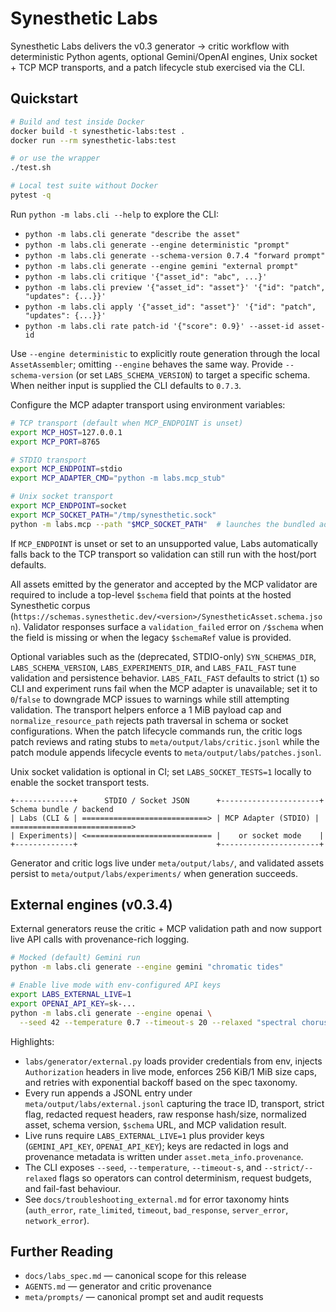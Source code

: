 # Synesthetic Labs

Synesthetic Labs delivers the v0.3 generator → critic workflow with deterministic Python agents, optional Gemini/OpenAI engines, Unix socket + TCP MCP transports, and a patch lifecycle stub exercised via the CLI.

## Quickstart

```bash
# Build and test inside Docker
docker build -t synesthetic-labs:test .
docker run --rm synesthetic-labs:test

# or use the wrapper
./test.sh

# Local test suite without Docker
pytest -q
```

Run `python -m labs.cli --help` to explore the CLI:

* `python -m labs.cli generate "describe the asset"`
* `python -m labs.cli generate --engine deterministic "prompt"`
* `python -m labs.cli generate --schema-version 0.7.4 "forward prompt"`
* `python -m labs.cli generate --engine gemini "external prompt"`
* `python -m labs.cli critique '{"asset_id": "abc", ...}'`
* `python -m labs.cli preview '{"asset_id": "asset"}' '{"id": "patch", "updates": {...}}'`
* `python -m labs.cli apply '{"asset_id": "asset"}' '{"id": "patch", "updates": {...}}'`
* `python -m labs.cli rate patch-id '{"score": 0.9}' --asset-id asset-id`

Use `--engine deterministic` to explicitly route generation through the local `AssetAssembler`; omitting `--engine` behaves the same way. Provide `--schema-version` (or set `LABS_SCHEMA_VERSION`) to target a specific schema. When neither input is supplied the CLI defaults to `0.7.3`.

Configure the MCP adapter transport using environment variables:

```bash
# TCP transport (default when MCP_ENDPOINT is unset)
export MCP_HOST=127.0.0.1
export MCP_PORT=8765

# STDIO transport
export MCP_ENDPOINT=stdio
export MCP_ADAPTER_CMD="python -m labs.mcp_stub"

# Unix socket transport
export MCP_ENDPOINT=socket
export MCP_SOCKET_PATH="/tmp/synesthetic.sock"
python -m labs.mcp --path "$MCP_SOCKET_PATH"  # launches the bundled adapter once
```

If `MCP_ENDPOINT` is unset or set to an unsupported value, Labs automatically falls back to the TCP transport so validation can still run with the host/port defaults.

All assets emitted by the generator and accepted by the MCP validator are
required to include a top-level `$schema` field that points at the hosted
Synesthetic corpus (`https://schemas.synesthetic.dev/<version>/SynestheticAsset.schema.json`).
Validator responses surface a `validation_failed` error on `/$schema` when the
field is missing or when the legacy `$schemaRef` value is provided.

Optional variables such as the (deprecated, STDIO-only) `SYN_SCHEMAS_DIR`,
`LABS_SCHEMA_VERSION`, `LABS_EXPERIMENTS_DIR`, and `LABS_FAIL_FAST` tune validation and persistence
behavior. `LABS_FAIL_FAST`
defaults to strict (`1`) so CLI and experiment runs fail when the MCP adapter
is unavailable; set it to `0`/`false` to downgrade MCP issues to warnings while
still attempting validation. The transport helpers enforce a 1 MiB payload cap and
`normalize_resource_path` rejects path traversal in schema or socket
configurations. When the patch lifecycle commands run, the critic logs patch
reviews and rating stubs to `meta/output/labs/critic.jsonl` while the patch
module appends lifecycle events to `meta/output/labs/patches.jsonl`.

Unix socket validation is optional in CI; set `LABS_SOCKET_TESTS=1` locally to
enable the socket transport tests.

```text
+-------------+      STDIO / Socket JSON      +----------------------+      Schema bundle / backend
| Labs (CLI & | ============================> | MCP Adapter (STDIO) | ===========================>
| Experiments)| <============================ |    or socket mode    |
+-------------+                               +----------------------+
```

Generator and critic logs live under `meta/output/labs/`, and validated assets
persist to `meta/output/labs/experiments/` when generation succeeds.

## External engines (v0.3.4)

External generators reuse the critic + MCP validation path and now support live API calls with provenance-rich logging.

```bash
# Mocked (default) Gemini run
python -m labs.cli generate --engine gemini "chromatic tides"

# Enable live mode with env-configured API keys
export LABS_EXTERNAL_LIVE=1
export OPENAI_API_KEY=sk-...
python -m labs.cli generate --engine openai \
  --seed 42 --temperature 0.7 --timeout-s 20 --relaxed "spectral chorus"
```

Highlights:

- `labs/generator/external.py` loads provider credentials from env, injects `Authorization` headers in live mode, enforces 256 KiB/1 MiB size caps, and retries with exponential backoff based on the spec taxonomy.
- Every run appends a JSONL entry under `meta/output/labs/external.jsonl` capturing the trace ID, transport, strict flag, redacted request headers, raw response hash/size, normalized asset, schema version, `$schema` URL, and MCP validation result.
- Live runs require `LABS_EXTERNAL_LIVE=1` plus provider keys (`GEMINI_API_KEY`, `OPENAI_API_KEY`); keys are redacted in logs and provenance metadata is written under `asset.meta_info.provenance`.
- The CLI exposes `--seed`, `--temperature`, `--timeout-s`, and `--strict/--relaxed` flags so operators can control determinism, request budgets, and fail-fast behaviour.
- See `docs/troubleshooting_external.md` for error taxonomy hints (`auth_error`, `rate_limited`, `timeout`, `bad_response`, `server_error`, `network_error`).

## Further Reading

* `docs/labs_spec.md` — canonical scope for this release
* `AGENTS.md` — generator and critic provenance
* `meta/prompts/` — canonical prompt set and audit requests
